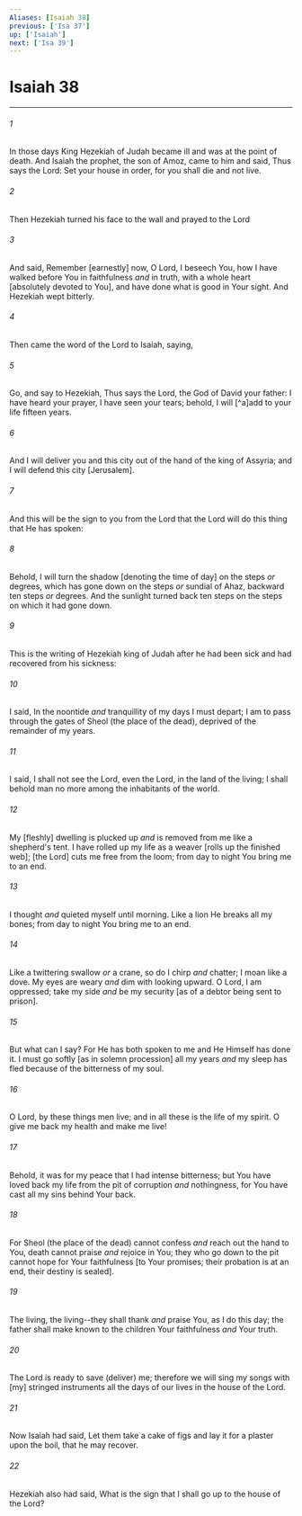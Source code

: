 ```yaml
---
Aliases: [Isaiah 38]
previous: ['Isa 37']
up: ['Isaiah']
next: ['Isa 39']
---
```

# Isaiah 38

***














###### 1 






In those days King Hezekiah of Judah became ill and was at the point of death. And Isaiah the prophet, the son of Amoz, came to him and said, Thus says the Lord: Set your house in order, for you shall die and not live. 













###### 2 






Then Hezekiah turned his face to the wall and prayed to the Lord 













###### 3 






And said, Remember [earnestly] now, O Lord, I beseech You, how I have walked before You in faithfulness _and_ in truth, with a whole heart [absolutely devoted to You], and have done what is good in Your sight. And Hezekiah wept bitterly. 













###### 4 






Then came the word of the Lord to Isaiah, saying, 













###### 5 






Go, and say to Hezekiah, Thus says the Lord, the God of David your father: I have heard your prayer, I have seen your tears; behold, I will [^a]add to your life fifteen years. 













###### 6 






And I will deliver you and this city out of the hand of the king of Assyria; and I will defend this city [Jerusalem]. 













###### 7 






And this will be the sign to you from the Lord that the Lord will do this thing that He has spoken: 













###### 8 






Behold, I will turn the shadow [denoting the time of day] on the steps _or_ degrees, which has gone down on the steps _or_ sundial of Ahaz, backward ten steps _or_ degrees. And the sunlight turned back ten steps on the steps on which it had gone down. 













###### 9 






This is the writing of Hezekiah king of Judah after he had been sick and had recovered from his sickness: 













###### 10 






I said, In the noontide _and_ tranquillity of my days I must depart; I am to pass through the gates of Sheol (the place of the dead), deprived of the remainder of my years. 













###### 11 






I said, I shall not see the Lord, even the Lord, in the land of the living; I shall behold man no more among the inhabitants of the world. 













###### 12 






My [fleshly] dwelling is plucked up _and_ is removed from me like a shepherd's tent. I have rolled up my life as a weaver [rolls up the finished web]; [the Lord] cuts me free from the loom; from day to night You bring me to an end. 













###### 13 






I thought _and_ quieted myself until morning. Like a lion He breaks all my bones; from day to night You bring me to an end. 













###### 14 






Like a twittering swallow _or_ a crane, so do I chirp _and_ chatter; I moan like a dove. My eyes are weary _and_ dim with looking upward. O Lord, I am oppressed; take my side _and_ be my security [as of a debtor being sent to prison]. 













###### 15 






But what can I say? For He has both spoken to me and He Himself has done it. I must go softly [as in solemn procession] all my years _and_ my sleep has fled because of the bitterness of my soul. 













###### 16 






O Lord, by these things men live; and in all these is the life of my spirit. O give me back my health and make me live! 













###### 17 






Behold, it was for my peace that I had intense bitterness; but You have loved back my life from the pit of corruption _and_ nothingness, for You have cast all my sins behind Your back. 













###### 18 






For Sheol (the place of the dead) cannot confess _and_ reach out the hand to You, death cannot praise _and_ rejoice in You; they who go down to the pit cannot hope for Your faithfulness [to Your promises; their probation is at an end, their destiny is sealed]. 













###### 19 






The living, the living--they shall thank _and_ praise You, as I do this day; the father shall make known to the children Your faithfulness _and_ Your truth. 













###### 20 






The Lord is ready to save (deliver) me; therefore we will sing my songs with [my] stringed instruments all the days of our lives in the house of the Lord. 













###### 21 






Now Isaiah had said, Let them take a cake of figs and lay it for a plaster upon the boil, that he may recover. 













###### 22 






Hezekiah also had said, What is the sign that I shall go up to the house of the Lord?
